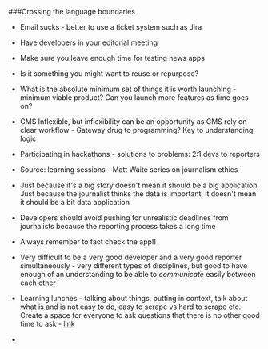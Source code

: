 ###Crossing the language boundaries

* Email sucks - better to use a ticket system such as Jira

* Have developers in your editorial meeting

* Make sure you leave enough time for testing news apps

* Is it something you might want to reuse or repurpose?

* What is the absolute minimum set of things it is worth launching - minimum viable product? Can you launch more features as time goes on?

* CMS Inflexible, but inflexibility can be an opportunity as CMS rely on clear workflow - Gateway drug to programming? Key to understanding logic

* Participating in hackathons - solutions to problems: 2:1 devs to reporters
 
* Source: learning sessions - Matt Waite series on journalism ethics

* Just because it's a big story doesn't mean it should be a big application. Just because the journalist thinks the data is important, it doesn't mean it should be a bit data application

* Developers should avoid pushing for unrealistic deadlines from journalists because the reporting process takes a long time

* Always remember to fact check the app!! 

* Very difficult to be a very good developer and a very good reporter simultaneously - very different types of disciplines, but good to have enough of an understanding to be able to *communicate* easily between each other

* Learning lunches - talking about things, putting in context, talk about what is and is not easy to do, easy to scrape vs hard to scrape etc. Create a space for everyone to ask questions that there is no other good time to ask - [link](github.com/veltman/learninglunches)

* 